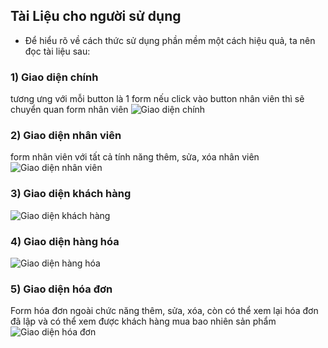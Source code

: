 ## Tài Liệu cho người sử dụng
* Để hiểu rõ về cách thức sử dụng phần mềm một cách hiệu quả, ta nên đọc tài liệu sau:
### 1) Giao diện chính
tương ưng với mỗi button là 1 form
nếu click vào button nhân viên thì sẽ chuyển quan form nhân viên
![Giao diện chính](https://uphinhnhanh.com/images/2017/07/16/20068284_1353739664747033_1877761287_n.png)
### 2) Giao diện nhân viên
form nhân viên với tất cả tính năng thêm, sửa, xóa nhân viên
![Giao diện nhân viên](https://uphinhnhanh.com/images/2017/07/16/20117570_1353740031413663_567933703_n.png)
### 3) Giao diện khách hàng
![Giao diện khách hàng](https://uphinhnhanh.com/images/2017/07/16/20107597_1353741714746828_1075836774_o.png)
### 4) Giao diện hàng hóa
![Giao diện hàng hóa](https://uphinhnhanh.com/images/2017/07/16/20067903_1353745351413131_696830987_n.png)
### 5) Giao diện hóa đơn
Form hóa đơn ngoài chức năng thêm, sửa, xóa, còn có thể xem lại hóa đơn đã lập và có thể xem được khách hàng mua bao nhiên sản phẩm
![Giao diện hóa đơn](https://uphinhnhanh.com/images/2017/07/16/20138131_1353745581413108_1304838968_o.png)

